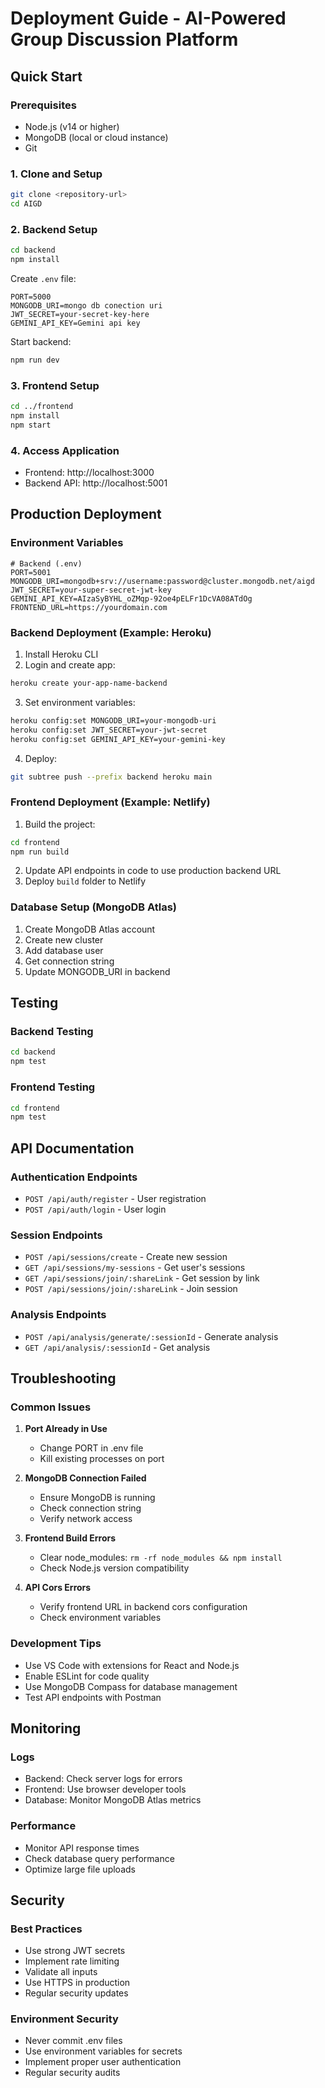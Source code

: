 # Deployment Guide - AI-Powered Group Discussion Platform

## Quick Start

### Prerequisites
- Node.js (v14 or higher)
- MongoDB (local or cloud instance)
- Git

### 1. Clone and Setup
```bash
git clone <repository-url>
cd AIGD
```

### 2. Backend Setup
```bash
cd backend
npm install
```

Create `.env` file:
```env
PORT=5000
MONGODB_URI=mongo db conection uri
JWT_SECRET=your-secret-key-here
GEMINI_API_KEY=Gemini api key
```

Start backend:
```bash
npm run dev
```

### 3. Frontend Setup
```bash
cd ../frontend
npm install
npm start
```

### 4. Access Application
- Frontend: http://localhost:3000
- Backend API: http://localhost:5001

## Production Deployment

### Environment Variables
```env
# Backend (.env)
PORT=5001
MONGODB_URI=mongodb+srv://username:password@cluster.mongodb.net/aigd
JWT_SECRET=your-super-secret-jwt-key
GEMINI_API_KEY=AIzaSyBYHL_oZMqp-92oe4pELFr1DcVA08ATdOg
FRONTEND_URL=https://yourdomain.com
```

### Backend Deployment (Example: Heroku)
1. Install Heroku CLI
2. Login and create app:
```bash
heroku create your-app-name-backend
```

3. Set environment variables:
```bash
heroku config:set MONGODB_URI=your-mongodb-uri
heroku config:set JWT_SECRET=your-jwt-secret
heroku config:set GEMINI_API_KEY=your-gemini-key
```

4. Deploy:
```bash
git subtree push --prefix backend heroku main
```

### Frontend Deployment (Example: Netlify)
1. Build the project:
```bash
cd frontend
npm run build
```

2. Update API endpoints in code to use production backend URL
3. Deploy `build` folder to Netlify

### Database Setup (MongoDB Atlas)
1. Create MongoDB Atlas account
2. Create new cluster
3. Add database user
4. Get connection string
5. Update MONGODB_URI in backend

## Testing

### Backend Testing
```bash
cd backend
npm test
```

### Frontend Testing
```bash
cd frontend
npm test
```

## API Documentation

### Authentication Endpoints
- `POST /api/auth/register` - User registration
- `POST /api/auth/login` - User login

### Session Endpoints
- `POST /api/sessions/create` - Create new session
- `GET /api/sessions/my-sessions` - Get user's sessions
- `GET /api/sessions/join/:shareLink` - Get session by link
- `POST /api/sessions/join/:shareLink` - Join session

### Analysis Endpoints
- `POST /api/analysis/generate/:sessionId` - Generate analysis
- `GET /api/analysis/:sessionId` - Get analysis

## Troubleshooting

### Common Issues

1. **Port Already in Use**
   - Change PORT in .env file
   - Kill existing processes on port

2. **MongoDB Connection Failed**
   - Ensure MongoDB is running
   - Check connection string
   - Verify network access

3. **Frontend Build Errors**
   - Clear node_modules: `rm -rf node_modules && npm install`
   - Check Node.js version compatibility

4. **API Cors Errors**
   - Verify frontend URL in backend cors configuration
   - Check environment variables

### Development Tips
- Use VS Code with extensions for React and Node.js
- Enable ESLint for code quality
- Use MongoDB Compass for database management
- Test API endpoints with Postman

## Monitoring

### Logs
- Backend: Check server logs for errors
- Frontend: Use browser developer tools
- Database: Monitor MongoDB Atlas metrics

### Performance
- Monitor API response times
- Check database query performance
- Optimize large file uploads

## Security

### Best Practices
- Use strong JWT secrets
- Implement rate limiting
- Validate all inputs
- Use HTTPS in production
- Regular security updates

### Environment Security
- Never commit .env files
- Use environment variables for secrets
- Implement proper user authentication
- Regular security audits
